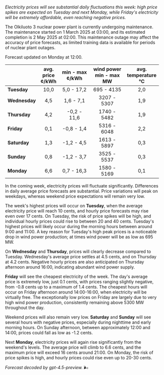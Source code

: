 *Electricity prices will see substantial daily fluctuations this week: high price spikes are expected on Tuesday and next Monday, while Friday's electricity will be extremely affordable, even reaching negative prices.*

The Olkiluoto 3 nuclear power plant is currently undergoing maintenance. The maintenance started on 1 March 2025 at 03:00, and its estimated completion is 2 May 2025 at 02:00. This maintenance outage may affect the accuracy of price forecasts, as limited training data is available for periods of nuclear plant outages.

Forecast updated on Monday at 12:00.

|              | avg.<br>price<br>¢/kWh | min - max<br>¢/kWh | wind power<br>min - max<br>MW | avg.<br>temperature<br>°C |
|:-------------|:----------------:|:----------------:|:-------------:|:-------------:|
| **Tuesday**  |       10,0       |     5,0 - 17,2    |    695 - 4135   |       2,0       |
| **Wednesday** |       4,5        |     1,6 - 7,1     |   3207 - 5307   |       1,9       |
| **Thursday**  |       4,2        |   -0,2 - 11,6     |   1740 - 5482   |       1,9       |
| **Friday** |       0,1        |   -0,8 - 1,4      |   5316 - 6048   |       2,2       |
| **Saturday** |       1,3        |   -1,2 - 4,5      |   1613 - 5897   |       0,3       |
| **Sunday** |       0,8        |   -1,2 - 3,7      |   3525 - 5537   |       0,3       |
| **Monday** |       6,6        |    0,7 - 16,3     |   1580 - 5169   |       0,1       |

In the coming week, electricity prices will fluctuate significantly. Differences in daily average price forecasts are substantial. Price variations will peak on weekdays, whereas weekend price expectations will remain very low.

The week's highest prices will occur on **Tuesday**, when the average electricity price will reach 10 cents, and hourly price forecasts may rise even over 17 cents. On Tuesday, the risk of price spikes will be high, and individual hourly prices could rise to between 20 and 40 cents. Tuesday's highest prices will likely occur during the morning hours between around 9:00 and 11:00. A key reason for Tuesday's high peak prices is a noticeable drop in wind power production; at times wind power will be as low as 695 MW.

On **Wednesday** and **Thursday**, prices will clearly decrease compared to Tuesday. Wednesday's average price settles at 4.5 cents, and on Thursday at 4.2 cents. Negative hourly prices are also anticipated on Thursday afternoon around 16:00, indicating abundant wind power supply.

**Friday** will see the cheapest electricity of the week. The day's average price is extremely low, just 0.1 cents, with prices ranging slightly negative, from -0.8 cents up to a maximum of 1.4 cents. The cheapest hours will occur on Friday afternoon around 14:00-16:00, when electricity will be virtually free. The exceptionally low prices on Friday are largely due to very high wind power production, consistently remaining above 5300 MW throughout the day.

Weekend prices will also remain very low. **Saturday** and **Sunday** will see several hours with negative prices, especially during nighttime and early morning hours. On Sunday afternoon, between approximately 12:00 and 14:00, prices could fall as low as -1.2 cents.

Next **Monday**, electricity prices will again rise significantly from the weekend's levels. The average price will climb to 6.6 cents, and the maximum price will exceed 16 cents around 21:00. On Monday, the risk of price spikes is high, and hourly prices could rise even up to 20-30 cents.

*Forecast decoded by gpt-4.5-preview.* 🌬️
